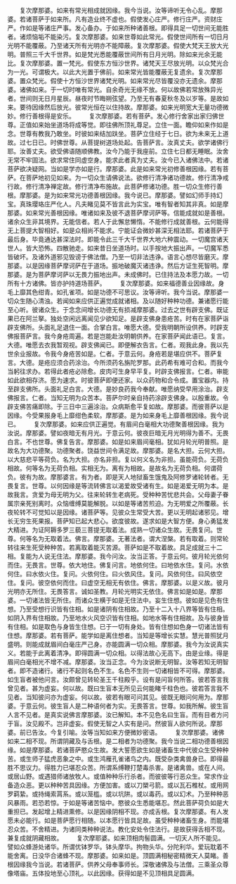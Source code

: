 <!-- { "loadSidebar": true } -->
　　复次摩那婆。如来有常光相成就因缘。我今当说。汝等谛听无令心乱。摩那婆。若诸菩萨于如来所。凡有造业终不虚也。假使发心庄严。修行庄严。资财庄严。作如是等诸庄严事。发心备办。于如来所种诸善根。即得具足一切世间无能胜者。诸烦恼垢不能染污。复次摩那婆。如来世尊如此常光。假使世间所有一切日月光明不能覆蔽。乃至诸天所有光明亦不能障蔽。复次摩那婆。假使大梵天王放大光明。普照三千大千世界。如是梵光悉能覆蔽世间所有日月光明。除如来光余无能比。复次摩那婆。置一梵光。假使东方恒沙世界。诸梵天王尽放光明。以众梵光合为一光。可谓极大。以此大光置于佛前。如来常光皆能覆蔽无复遗余。复次摩那婆。置众梵光。假使十方恒沙世界诸梵光明。如来常光尽皆覆没亦无遗余。摩那婆。诸佛如来。于一切时唯有常光。自余奇光无缘不放。何以故佛若常放殊异光者。世间则无日月星辰。昼夜时节晦朔弦望。乃至无有春夏秋冬及以岁等。是故如来。要待因缘然后放光。彼常光恒在以住持故。摩那婆。如来光明宽大无量功德微妙。修行善根得是安乐。
　　复次摩那婆。若有菩萨。发心修行舍家出家归佛世尊。正值如来始坐道场将成等觉。即往佛所顶礼尊足。立住一面。瞻仰如来作如是念。世尊有教我乃敢坐。时彼如来结加趺坐。菩萨立住经于七日。欲为未来无上道故。过七日已。时佛世尊。从菩提树道场处起。告菩萨言。汝真丈夫。欲学诸佛行耶。汝善丈夫。欲受佛语随顺佛教。汝今乃能于我座前。立住七日都无睡眠。汝舍无常不牢固法。欲求常住同虚空身。能求此者真为丈夫。汝今已入诸佛法中。若诸菩萨欲决疑网。当如是学亦如是行。摩那婆。此是如来常光初修善根因缘。若有菩萨。在菩萨地初见如来。为一切众生请佛说法。欲修行清净诸功德故。修行清净戒行故。修行清净禅定故。修行清净布施故。此菩萨修诸功德。胜一切众生修行善根。摩那婆。是为如来常光功德善根因缘。我今说已。摩那婆。譬如幻师手持幻宝。真珠璎珞庄严化人。凡夫睹见莫不皆言此为实宝。唯有智者知其非真。如是摩那婆。如来常光善根因缘。唯诸如来及彼不退菩萨摩诃萨等。信能成就如是善根。诸余众生非其境界。无能信者。若人于此懈怠懒惰。不能修行成就善根。云何能得无上菩提大智相好。如是众相尚不能求。宁能证会微妙甚深无相法耶。若诸菩萨于最后身。毕竟通达甚深法时。即能令此三千大千世界大地六种震动。一切魔宫诸天世人。皆大恐怖。四散驰走。如来昔日坐道场时。以手按地大振出声。一切魔军悉皆破坏。及诸外道邪见毁谤于佛法僧。乃至一切非法违诤。语言心想尽皆磨灭。摩那婆。以是因缘菩萨摩诃萨在于道场。振地破魔灭诸违诤。然后方证生死智明。摩那婆。是为菩萨摩诃萨以无畏力振地出声。未成佛时。已住持法及本愿力故。一切所有十方诸佛。皆亦护持道场菩萨。
　　复次摩那婆。如来福德善业因缘故。身毛上靡其色绀青。如孔雀项。如是功德不可思议。汝等谛听。我今当说。摩那婆一切众生随心清浊。若闻如来应供正遍觉成就诸相。及以随好种种功德。兼诸愿行能至心听。彼诸众生。于念念间增长功德无有损减摩那婆。过去之世有辟支佛。既证果已在阿兰拏。独处空闲远离闻见少欲知足。是辟支佛身患疮苦。时有在家菩萨诣辟支佛所。头面礼足退住一面。合掌白言。唯愿大德。受我明朝所设供养。时辟支佛报菩萨言。我今身疮周遍。若是岂能赴汝明朝供养。在家菩萨闻此语已。复言。大德。唯愿去衣我暂观视。辟支佛闻已。即便解衣告言。仁者。观我此身。我以先世余业报故。令我今身疮苦如是。仁者。于意云何。身疮若是堪应供不。菩萨复言。大德。是疮应须合药涂治。今所须药名旃陀罗那。此药希有难可合和。而我今当躬往求办。若得此者疮必除愈。皮肉可生身早平复。时辟支佛报言。仁者。审能如此欲相存济。愿为速求。时彼菩萨即便还家。以众药物和合令成。置宝器内。持至辟支佛所。头面礼足白言。大德。是妙良药我今奉献。唯愿纳受早用涂治。辟支佛报言。仁者。当知无明为众苦本。菩萨尔时亲自持药涂辟支佛身。以殷重故。令辟支佛苦痛即除。于三日中三遍涂治。众病斯愈平复如故。摩那婆。而彼菩萨以是因缘。今受果报身毛上靡绀色柔软。摩那婆。是为如来身毛上靡善根因缘。我今说已。
　　复次摩那婆。如来应供正遍觉。有眉间白毫相大功德聚善根因缘。我为汝说。摩那婆。譬如夜暗无有月光。于意云何。彼夜巨暗无月光明得为善不。无畏白言。不也世尊。佛复告言。摩那婆。如是如来眉间毫相。犹如月轮光明普照。是故名为大功德聚。功德聚者。饶益世间令满足故。摩那婆。是名大担。云何大担。以大慈悲平等荷负。名为大担。亦名非担。复以何义名为非担。虽能荷负。无荷负相故。何等名为无荷负相。实相无为。离有为相故。是故名为无荷负相。何谓荷负。彼有为故。摩那婆言。有为者。即是天人地狱畜生饿鬼及阿修罗诸轮转者。无畏复言。世尊。以何因缘是等流转佛言以渴爱故受诸有生。如是渴爱无明为本。是故我言。贪爱为母无明为父。往来轮转生老病死。受种种苦忧悲共会。父母妻子眷属宗亲死别离时。众恼缠缚莫能解脱。以如是等诸苦煎迫。为无明爱之所覆蔽。长夜轮转不可觉知以是因缘。诸菩萨等。见彼众生常受大苦。更以无明起诸邪见。增长无穷生死果报。菩萨知已起大悲心。欲度彼故。遂求如是大智方便。身心勇猛发大精进。为证阿耨多罗三藐三菩提无取着法。成熟一切诸众生故。无畏复问。世尊。何等名为无取着法。佛言。摩那婆。无著法者。谓大涅槃。若有取着。则常轮转往来生死受种种苦。若离取着能灭苦源。菩萨如是不取着故。具足成就三十二相。复能为人说无住法。摩那婆。我今问汝。汝当正答。于意云何。彼月轮光依何而住。无畏言。世尊。依大地住。佛复问言。地依何住。曰地依水住。复问。水依何住。曰水依火住。复问。火依何住。曰火依风住。复问。风依何住。曰风依空住。复问。彼空依何而住。曰虚空无相无有依住。佛言。摩那婆。以是义故。彼月光明亦无所住。无畏答言。诚如圣教。月轮光明实无依住。佛言如是如是。摩那婆。一切诸法皆无所住。而诸众生横于如是无住法中。妄生住想。彼如是见色有住想。乃至受想行识皆有住相。如是诸阴有住相故。乃至十二入十八界等皆有住相。如阴入界有住相故。乃至地水火风空识皆有住相。如地水等有住相故。及与彼身皆有住相。如是取色与身皆生住想。已于一切有身处。皆有住想如色身一切诸法皆有住想。摩那婆。若有菩萨。能学如是离住想者。当知是等增长实慧。慧光普照犹月盛明。则能成就眉间白毫庄严己身。亦能圆满一切众相。摩那婆。我今为汝说真实义。若能于此离着清净。即得圆满一切众相。以得法故心无高下。由是业缘。得是眉间白毫相光不增不减。摩那婆。汝当正念。今为汝说断无明智。汝等若知无明智者。即不造诸行。诸行不起则名色不生。名色不生则一切诸相皆不可得。摩那婆。如生盲者被他问言。汝颇曾见转轮圣王千柱殿乎。设有是问盲何所答。彼若答言我曾见者。甚为虚妄。何以故。既曰生盲本无所见云何能睹千柱色也。彼若答言我不见者。当知彼问亦为虚妄。何以故。彼若有眼可问其见。彼既无眼问何用为。摩那婆。于意云何。彼生盲人是二种语何者为实。无畏答言。世尊。如我所解。彼生盲人言不见者。是真实说佛言摩那婆。汝已解知。本不见色名曰生盲。而有目者方问于盲。汝见殿不。岂非虚妄。假使无智之人实有是问。然彼盲人欲何所说。摩那婆。前已告汝。今复引喻。汝等当知如来方便微妙密语。
　　复次摩那婆。诸佛如来二相不现。所谓阴藏及与舌根。是二相者为功德聚。我今当说二相功德善根因缘。如是摩那婆。若诸菩萨愍众生故。发大誓愿欲生如是诸畜生中代彼众生受种种苦。或生师子猛虎恶象之中。或生鸿雁孔雀诸鸟之内。既受杂类禽兽身已。即得最胜不思议力。得胜力已堪忍众苦。所谓系缚鞭打楚毒杀害。是诸禽兽。或在人间。或居山野。或遇猎师诸放牧人。或值种种乐行杀者。而彼彼等行恶众生。常求作业备造众恶。更以种种苦具因缘。方便加害。或以刀槊弓箭。或以瓦石椎杖。或用网罗羁絷。或持绳索罥系。或以笼槛。或以坑阱。或以毒药。或以幻术。乃至种种恶风暴雨。若恐若惊。于如是等诸苦恼中。愍彼众生悉能堪忍。然此菩萨荷负如是大重担已。发起增上精进熏修。以是因缘阴相不现。亦成舌根。复次摩那婆。有人发愿未必能行。如是菩萨愿行相随。以本愿行皆具足故。虽受种种诸畜生身。而能堪忍众苦。不舍精进。为诸同类种种说法。教化安处令住法行。是故获得舌相不现。兼复成就阴藏相故。
　　复次摩耶婆。如来顶相肉髻圆满。一切天人所不能见。譬如众蜂游处诸华。所谓优钵罗华。钵头摩华。拘物头华。分陀利华。爱玩耽着不能舍离。日没华合诸蜂不现。摩那婆。如来如是。顶圆满相秘密精微天人莫睹。善根因缘我今当说。若诸菩萨。供养父母奉事师长。深敬诸佛及与法僧。三乘圣众尊像塔庙。五体投地至心顶礼。以此因缘。获得如是不见顶相具足圆满。
